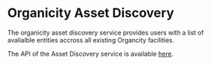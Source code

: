 # Organicity Asset Discovery

The organicity asset discovery service provides users with a list of avalialble entities accross all existing Organcity facilities.

The API of the Asset Discovery service is available [here](http://docs.organicityresourcedirectoryapi.apiary.io/#).
